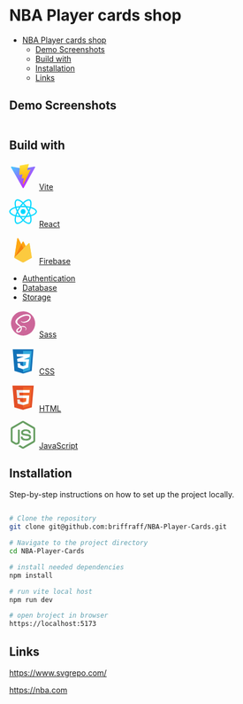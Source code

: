 # NBA Player cards shop

- [NBA Player cards shop](#nba-player-cards-shop)
  - [Demo Screenshots](#demo-screenshots)
  - [Build with](#build-with)
  - [Installation](#installation)
  - [Links](#links)

## Demo Screenshots
![]()

## Build with

<svg width="50px" height="50px" viewBox="0 0 32 32" xmlns="http://www.w3.org/2000/svg" fill="none"><g id="SVGRepo_bgCarrier" stroke-width="0"></g><g id="SVGRepo_tracerCarrier" stroke-linecap="round" stroke-linejoin="round"></g><g id="SVGRepo_iconCarrier"><title>file_type_vite</title><path d="M29.8836 6.146L16.7418 29.6457c-.2714.4851-.9684.488-1.2439.0052L2.0956 6.1482c-.3-.5262.1498-1.1635.746-1.057l13.156 2.3516a.7144.7144 0 00.2537-.0004l12.8808-2.3478c.5942-.1083 1.0463.5241.7515 1.0513z" fill="url(#paint0_linear)"></path><path d="M22.2644 2.0069l-9.7253 1.9056a.3571.3571 0 00-.2879.3294l-.5982 10.1038c-.014.238.2045.4227.4367.3691l2.7077-.6248c.2534-.0585.4823.1647.4302.4194l-.8044 3.9393c-.0542.265.1947.4918.4536.4132l1.6724-.5082c.2593-.0787.5084.1487.4536.414l-1.2784 6.1877c-.08.387.4348.598.6495.2662L16.5173 25 24.442 9.1848c.1327-.2648-.096-.5667-.387-.5106l-2.787.5379c-.262.0505-.4848-.1934-.4109-.4497l1.8191-6.306c.074-.2568-.1496-.5009-.4118-.4495z" fill="url(#paint1_linear)"></path><defs id="defs50"><linearGradient id="paint0_linear" x1="6.0002" y1="32.9999" x2="235" y2="344" gradientUnits="userSpaceOnUse" gradientTransform="matrix(.07142 0 0 .07142 1.3398 1.8944)"><stop stop-color="#41D1FF" id="stop38"></stop><stop offset="1" stop-color="#BD34FE" id="stop40"></stop></linearGradient><linearGradient id="paint1_linear" x1="194.651" y1="8.8182" x2="236.076" y2="292.989" gradientUnits="userSpaceOnUse" gradientTransform="matrix(.07142 0 0 .07142 1.3398 1.8944)"><stop stop-color="#FFEA83" id="stop43"></stop><stop offset=".0833" stop-color="#FFDD35" id="stop45"></stop><stop offset="1" stop-color="#FFA800" id="stop47"></stop></linearGradient></defs></g></svg>
[Vite](https://vitejs.dev/)


<svg width="50px" height="50px" viewBox="0 0 256.00 256.00" version="1.1" xmlns="http://www.w3.org/2000/svg" xmlns:xlink="http://www.w3.org/1999/xlink" preserveAspectRatio="xMidYMid" fill="#000000" transform="rotate(0)"><g id="SVGRepo_bgCarrier" stroke-width="0"></g><g id="SVGRepo_tracerCarrier" stroke-linecap="round" stroke-linejoin="round" stroke="#CCCCCC" stroke-width="0.512"></g><g id="SVGRepo_iconCarrier"> <g> <path d="M210.483381,73.8236374 C207.827698,72.9095503 205.075867,72.0446761 202.24247,71.2267368 C202.708172,69.3261098 203.135596,67.4500894 203.515631,65.6059664 C209.753843,35.3248922 205.675082,10.9302478 191.747328,2.89849283 C178.392359,-4.80289661 156.551327,3.22703567 134.492936,22.4237776 C132.371761,24.2697233 130.244662,26.2241201 128.118477,28.2723861 C126.701777,26.917204 125.287358,25.6075897 123.876584,24.3549348 C100.758745,3.82852863 77.5866802,-4.82157937 63.6725966,3.23341515 C50.3303869,10.9571328 46.3792156,33.8904224 51.9945178,62.5880206 C52.5367729,65.3599011 53.1706189,68.1905639 53.8873982,71.068617 C50.6078941,71.9995641 47.4418534,72.9920277 44.4125156,74.0478303 C17.3093297,83.497195 0,98.3066828 0,113.667995 C0,129.533287 18.5815786,145.446423 46.8116526,155.095373 C49.0394553,155.856809 51.3511025,156.576778 53.7333796,157.260293 C52.9600965,160.37302 52.2875179,163.423318 51.7229345,166.398431 C46.3687351,194.597975 50.5500231,216.989464 63.8566899,224.664425 C77.6012619,232.590464 100.66852,224.443422 123.130185,204.809231 C124.905501,203.257196 126.687196,201.611293 128.472081,199.886102 C130.785552,202.113904 133.095375,204.222319 135.392897,206.199955 C157.14963,224.922338 178.637969,232.482469 191.932332,224.786092 C205.663234,216.837268 210.125675,192.78347 204.332202,163.5181 C203.88974,161.283006 203.374826,158.99961 202.796573,156.675661 C204.416503,156.196743 206.006814,155.702335 207.557482,155.188332 C236.905331,145.46465 256,129.745175 256,113.667995 C256,98.2510906 238.132466,83.3418093 210.483381,73.8236374 L210.483381,73.8236374 Z M204.118035,144.807565 C202.718197,145.270987 201.281904,145.718918 199.818271,146.153177 C196.578411,135.896354 192.205739,124.989735 186.854729,113.72131 C191.961041,102.721277 196.164656,91.9540963 199.313837,81.7638014 C201.93261,82.5215915 204.474374,83.3208483 206.923636,84.1643056 C230.613348,92.3195488 245.063763,104.377206 245.063763,113.667995 C245.063763,123.564379 229.457753,136.411268 204.118035,144.807565 L204.118035,144.807565 Z M193.603754,165.642007 C196.165567,178.582766 196.531475,190.282717 194.834536,199.429057 C193.309843,207.64764 190.243595,213.12715 186.452366,215.321689 C178.384612,219.991462 161.131788,213.921395 142.525146,197.909832 C140.392124,196.074366 138.243609,194.114502 136.088259,192.040261 C143.301619,184.151133 150.510878,174.979732 157.54698,164.793993 C169.922699,163.695814 181.614905,161.900447 192.218042,159.449363 C192.740247,161.555956 193.204126,163.621993 193.603754,165.642007 L193.603754,165.642007 Z M87.2761866,214.514686 C79.3938934,217.298414 73.1160375,217.378157 69.3211631,215.189998 C61.2461189,210.532528 57.8891498,192.554265 62.4682434,168.438039 C62.9927272,165.676183 63.6170041,162.839142 64.3365173,159.939216 C74.8234575,162.258154 86.4299951,163.926841 98.8353334,164.932519 C105.918826,174.899534 113.336329,184.06091 120.811247,192.08264 C119.178102,193.65928 117.551336,195.16028 115.933685,196.574699 C106.001303,205.256705 96.0479605,211.41654 87.2761866,214.514686 L87.2761866,214.514686 Z M50.3486141,144.746959 C37.8658105,140.48046 27.5570398,134.935332 20.4908634,128.884403 C14.1414664,123.446815 10.9357817,118.048415 10.9357817,113.667995 C10.9357817,104.34622 24.8334611,92.4562517 48.0123604,84.3748281 C50.8247961,83.3942121 53.7689223,82.4701001 56.8242337,81.6020363 C60.0276398,92.0224477 64.229889,102.917218 69.3011135,113.93411 C64.1642716,125.11459 59.9023288,136.182975 56.6674809,146.725506 C54.489347,146.099407 52.3791089,145.440499 50.3486141,144.746959 L50.3486141,144.746959 Z M62.7270678,60.4878073 C57.9160346,35.9004118 61.1112387,17.3525532 69.1516515,12.6982729 C77.7160924,7.74005624 96.6544653,14.8094222 116.614922,32.5329619 C117.890816,33.6657739 119.171723,34.8514442 120.456275,36.0781256 C113.018267,44.0647686 105.66866,53.1573386 98.6480514,63.0655695 C86.6081646,64.1815215 75.0831931,65.9741531 64.4868907,68.3746571 C63.8206914,65.6948233 63.2305903,63.0619242 62.7270678,60.4878073 L62.7270678,60.4878073 Z M173.153901,87.7550367 C170.620796,83.3796304 168.020249,79.1076627 165.369124,74.9523483 C173.537126,75.9849113 181.362914,77.3555864 188.712066,79.0329319 C186.505679,86.1041206 183.755673,93.4974728 180.518546,101.076741 C178.196419,96.6680702 175.740322,92.2229454 173.153901,87.7550367 L173.153901,87.7550367 Z M128.122121,43.8938899 C133.166461,49.3588189 138.218091,55.4603279 143.186789,62.0803968 C138.179814,61.8439007 133.110868,61.720868 128.000001,61.720868 C122.937434,61.720868 117.905854,61.8411667 112.929865,62.0735617 C117.903575,55.515009 122.99895,49.4217021 128.122121,43.8938899 L128.122121,43.8938899 Z M82.8018984,87.830679 C80.2715265,92.2183886 77.8609975,96.6393627 75.5753239,101.068539 C72.3906004,93.5156998 69.6661103,86.0886276 67.440586,78.9171899 C74.7446255,77.2826781 82.5335049,75.9461789 90.6495601,74.9332099 C87.9610684,79.1268011 85.3391054,83.4302106 82.8018984,87.8297677 L82.8018984,87.830679 L82.8018984,87.830679 Z M90.8833221,153.182899 C82.4979621,152.247395 74.5919739,150.979704 67.289757,149.390303 C69.5508242,142.09082 72.3354636,134.505173 75.5876271,126.789657 C77.8792246,131.215644 80.2993228,135.638441 82.8451877,140.03572 L82.8456433,140.03572 C85.4388987,144.515476 88.1255676,148.90364 90.8833221,153.182899 L90.8833221,153.182899 Z M128.424691,184.213105 C123.24137,178.620587 118.071264,172.434323 113.021912,165.780078 C117.923624,165.972373 122.921029,166.0708 128.000001,166.0708 C133.217953,166.0708 138.376211,165.953235 143.45336,165.727219 C138.468257,172.501308 133.434855,178.697141 128.424691,184.213105 L128.424691,184.213105 Z M180.622896,126.396409 C184.044571,134.195313 186.929004,141.741317 189.219234,148.9164 C181.796719,150.609693 173.782736,151.973534 165.339049,152.986959 C167.996555,148.775595 170.619884,144.430263 173.197646,139.960532 C175.805484,135.438399 178.28163,130.90943 180.622896,126.396409 L180.622896,126.396409 Z M163.724586,134.496971 C159.722835,141.435557 155.614455,148.059271 151.443648,154.311611 C143.847063,154.854776 135.998946,155.134562 128.000001,155.134562 C120.033408,155.134562 112.284171,154.887129 104.822013,154.402745 C100.48306,148.068386 96.285368,141.425078 92.3091341,134.556664 L92.3100455,134.556664 C88.3442923,127.706935 84.6943232,120.799333 81.3870228,113.930466 C84.6934118,107.045648 88.3338117,100.130301 92.276781,93.292874 L92.2758697,93.294241 C96.2293193,86.4385872 100.390102,79.8276317 104.688954,73.5329157 C112.302398,72.9573964 120.109505,72.6571055 127.999545,72.6571055 L128.000001,72.6571055 C135.925583,72.6571055 143.742714,72.9596746 151.353879,73.5402067 C155.587114,79.7888993 159.719645,86.3784378 163.688588,93.2350031 C167.702644,100.168578 171.389978,107.037901 174.724618,113.77508 C171.400003,120.627999 167.720871,127.566587 163.724586,134.496971 L163.724586,134.496971 Z M186.284677,12.3729198 C194.857321,17.3165548 198.191049,37.2542268 192.804953,63.3986692 C192.461372,65.0669011 192.074504,66.7661189 191.654369,68.4881206 C181.03346,66.0374921 169.500286,64.2138746 157.425315,63.0810626 C150.391035,53.0639249 143.101577,43.9572289 135.784778,36.073113 C137.751934,34.1806885 139.716356,32.3762092 141.672575,30.673346 C160.572216,14.2257007 178.236518,7.73185406 186.284677,12.3729198 L186.284677,12.3729198 Z M128.000001,90.8080696 C140.624975,90.8080696 150.859926,101.042565 150.859926,113.667995 C150.859926,126.292969 140.624975,136.527922 128.000001,136.527922 C115.375026,136.527922 105.140075,126.292969 105.140075,113.667995 C105.140075,101.042565 115.375026,90.8080696 128.000001,90.8080696 L128.000001,90.8080696 Z" fill="#00D8FF"> </path> </g> </g></svg>
[React](https://react.dev/)

<svg width="50px" height="50px" viewBox="0 0 32.00 32.00" xmlns="http://www.w3.org/2000/svg" fill="#000000" stroke="#000000" stroke-width="0.00032"><g id="SVGRepo_bgCarrier" stroke-width="0"></g><g id="SVGRepo_tracerCarrier" stroke-linecap="round" stroke-linejoin="round"></g><g id="SVGRepo_iconCarrier"><title>file_type_firebase</title><path d="M5.8,24.6l.17-.237L13.99,9.149l.017-.161L10.472,2.348a.656.656,0,0,0-1.227.207Z" style="fill:#ffc24a"></path><path d="M5.9,24.42l.128-.25L13.965,9.114,10.439,2.448a.6.6,0,0,0-1.133.206Z" style="fill:#ffa712"></path><path d="M16.584,14.01l2.632-2.7L16.583,6.289a.678.678,0,0,0-1.195,0L13.981,8.971V9.2Z" style="fill:#f4bd62"></path><path d="M16.537,13.9l2.559-2.62L16.537,6.4a.589.589,0,0,0-1.074-.047L14.049,9.082l-.042.139Z" style="fill:#ffa50e"></path><polygon points="5.802 24.601 5.879 24.523 6.158 24.41 16.418 14.188 16.548 13.834 13.989 8.956 5.802 24.601" style="fill:#f6820c"></polygon><path d="M16.912,29.756,26.2,24.577,23.546,8.246A.635.635,0,0,0,22.471,7.9L5.8,24.6l9.233,5.155a1.927,1.927,0,0,0,1.878,0" style="fill:#fde068"></path><path d="M26.115,24.534,23.483,8.326a.557.557,0,0,0-.967-.353L5.9,24.569l9.131,5.1a1.912,1.912,0,0,0,1.863,0Z" style="fill:#fcca3f"></path><path d="M16.912,29.6a1.927,1.927,0,0,1-1.878,0L5.876,24.522,5.8,24.6l9.233,5.155a1.927,1.927,0,0,0,1.878,0L26.2,24.577l-.023-.14Z" style="fill:#eeab37"></path></g></svg>
[Firebase](https://firebase.google.com/)
- [Authentication](https://firebase.google.com/products/auth)
- [Database](https://firebase.google.com/products/firestore)
- [Storage](https://firebase.google.com/products/storage)


<svg width="50px" height="50px" viewBox="0 0 32 32" xmlns="http://www.w3.org/2000/svg" fill="#000000"><g id="SVGRepo_bgCarrier" stroke-width="0"></g><g id="SVGRepo_tracerCarrier" stroke-linecap="round" stroke-linejoin="round"></g><g id="SVGRepo_iconCarrier"><title>file_type_scss2</title><path d="M16,2A14,14,0,1,1,2,16,14,14,0,0,1,16,2Z" style="fill:#c69;fill-rule:evenodd"></path><path d="M24.782,7.992c-.634-2.486-4.757-3.3-8.659-1.918A19.605,19.605,0,0,0,9.479,9.885c-2.149,2.01-2.492,3.76-2.351,4.491.5,2.58,4.033,4.266,5.486,5.517V19.9c-.428.211-3.564,1.8-4.3,3.42-.774,1.712.123,2.94.718,3.105A4.4,4.4,0,0,0,13.78,24.5a4.824,4.824,0,0,0,.472-4.288,5.639,5.639,0,0,1,2.143-.123c2.456.287,2.938,1.82,2.846,2.462a1.62,1.62,0,0,1-.779,1.1c-.172.107-.225.143-.21.223.021.115.1.111.247.086a1.915,1.915,0,0,0,1.336-1.707c.059-1.5-1.382-3.186-3.934-3.143a6.736,6.736,0,0,0-2.189.3c-.035-.04-.071-.08-.108-.12-1.578-1.683-4.494-2.874-4.371-5.137.045-.823.331-2.989,5.6-5.617,4.32-2.153,7.778-1.56,8.376-.247.854,1.876-1.848,5.361-6.334,5.864a3.37,3.37,0,0,1-2.833-.718c-.236-.26-.271-.271-.359-.223-.143.079-.052.309,0,.445a2.659,2.659,0,0,0,1.621,1.274,8.592,8.592,0,0,0,5.258-.52C23.283,13.362,25.405,10.437,24.782,7.992ZM13.218,20.663a3.584,3.584,0,0,1-.029,2.092q-.035.106-.077.21t-.091.2a3.911,3.911,0,0,1-.647.943c-.813.887-1.95,1.223-2.437.94-.526-.305-.263-1.556.68-2.553a9.478,9.478,0,0,1,2.474-1.762l0,0Z" style="fill:#fff"></path></g></svg>
[Sass](https://sass-lang.com/)

<svg width="50px" height="50px" viewBox="0 0 32 32" fill="none" xmlns="http://www.w3.org/2000/svg"><g id="SVGRepo_bgCarrier" stroke-width="0"></g><g id="SVGRepo_tracerCarrier" stroke-linecap="round" stroke-linejoin="round"></g><g id="SVGRepo_iconCarrier"> <path d="M6 28L4 3H28L26 28L16 31L6 28Z" fill="#1172B8"></path> <path d="M26 5H16V29.5L24 27L26 5Z" fill="#33AADD"></path> <path d="M19.5 17.5H9.5L9 14L17 11.5H9L8.5 8.5H24L23.5 12L17 14.5H23L22 24L16 26L10 24L9.5 19H12.5L13 21.5L16 22.5L19 21.5L19.5 17.5Z" fill="white"></path> </g></svg>
[CSS](https://bg.wikipedia.org/wiki/CSS)

<svg width="50px" height="50px" viewBox="0 0 32 32" xmlns="http://www.w3.org/2000/svg" fill="#000000"><g id="SVGRepo_bgCarrier" stroke-width="0"></g><g id="SVGRepo_tracerCarrier" stroke-linecap="round" stroke-linejoin="round"></g><g id="SVGRepo_iconCarrier"><title>file_type_html</title><polygon points="5.902 27.201 3.655 2 28.345 2 26.095 27.197 15.985 30 5.902 27.201" style="fill:#e44f26"></polygon><polygon points="16 27.858 24.17 25.593 26.092 4.061 16 4.061 16 27.858" style="fill:#f1662a"></polygon><polygon points="16 13.407 11.91 13.407 11.628 10.242 16 10.242 16 7.151 15.989 7.151 8.25 7.151 8.324 7.981 9.083 16.498 16 16.498 16 13.407" style="fill:#ebebeb"></polygon><polygon points="16 21.434 15.986 21.438 12.544 20.509 12.324 18.044 10.651 18.044 9.221 18.044 9.654 22.896 15.986 24.654 16 24.65 16 21.434" style="fill:#ebebeb"></polygon><polygon points="15.989 13.407 15.989 16.498 19.795 16.498 19.437 20.507 15.989 21.437 15.989 24.653 22.326 22.896 22.372 22.374 23.098 14.237 23.174 13.407 22.341 13.407 15.989 13.407" style="fill:#fff"></polygon><polygon points="15.989 7.151 15.989 9.071 15.989 10.235 15.989 10.242 23.445 10.242 23.445 10.242 23.455 10.242 23.517 9.548 23.658 7.981 23.732 7.151 15.989 7.151" style="fill:#fff"></polygon></g></svg>
[HTML](https://bg.wikipedia.org/wiki/HTML)

<svg width="50px" height="50px" viewBox="0 0 24 24" xmlns="http://www.w3.org/2000/svg" fill="#000000"><g id="SVGRepo_bgCarrier" stroke-width="0"></g><g id="SVGRepo_tracerCarrier" stroke-linecap="round" stroke-linejoin="round"></g><g id="SVGRepo_iconCarrier"> <path fill="#689F63" d="M11.8988601,24 C11.5774615,24 11.2582643,23.9156879 10.9764902,23.7534477 L8.04053599,22.0152536 C7.60202502,21.7700221 7.81599724,21.6832885 7.96062661,21.6333176 C8.54530789,21.4285911 8.66396121,21.3823625 9.28804684,21.0279435 C9.35364738,20.9905204 9.43950043,21.0037286 9.50664192,21.043353 L11.7621556,22.3817801 C11.843606,22.4258073 11.9591774,22.4258073 12.034684,22.3817801 L20.8291183,17.3054433 C20.9105686,17.2592148 20.9634012,17.1645563 20.9634012,17.0676964 L20.9634012,6.91942563 C20.9634012,6.81816306 20.9105686,6.72790729 20.8273572,6.677276 L12.0364451,1.60534197 C11.9549948,1.55691204 11.8471281,1.55691204 11.7656778,1.60534197 L2.97652685,6.677276 C2.89133421,6.72570593 2.83718075,6.82036442 2.83718075,6.91722427 L2.83718075,17.0654951 C2.83718075,17.1623549 2.89001339,17.254812 2.97366508,17.3010406 L5.3819532,18.6923003 C6.6895612,19.3461043 7.48865497,18.5756282 7.48865497,17.8007494 L7.48865497,7.78456021 C7.48865497,7.64147179 7.60092434,7.53140378 7.74401276,7.53140378 L8.85790105,7.53140378 C8.99658675,7.53140378 9.11105748,7.64147179 9.11105748,7.78456021 L9.11105748,17.8051521 C9.11105748,19.5486294 8.16006985,20.5502483 6.50684829,20.5502483 C5.99833407,20.5502483 5.59768651,20.5502483 4.4793955,19.9999083 L2.17236995,18.6702867 C1.60221764,18.3400826 1.25,17.7237018 1.25,17.0654951 L1.25,6.91722427 C1.25,6.25681619 1.60221764,5.64043532 2.17236995,5.314634 L10.9756096,0.236095888 C11.5325538,-0.0786986292 12.2722108,-0.0786986292 12.8247522,0.236095888 L21.6169851,5.31683536 C22.184936,5.64483804 22.539355,6.25901755 22.539355,6.91942563 L22.539355,17.0676964 C22.539355,17.7259031 22.184936,18.3400826 21.6169851,18.6702867 L12.8247522,23.7488248 C12.5429781,23.9117255 12.2237809,23.9953771 11.8979796,23.9953771 L11.8988601,24 Z M14.6153387,17.007159 C10.7673609,17.007159 9.9605624,15.2407875 9.9605624,13.7592721 C9.9605624,13.618385 10.0741526,13.5061157 10.2152598,13.5061157 L11.3511617,13.5061157 C11.4766392,13.5061157 11.5823045,13.5974721 11.6021167,13.7214087 C11.7738228,14.8788839 12.2845384,15.4626847 14.6113762,15.4626847 C16.4649216,15.4626847 17.2530085,15.0439859 17.2530085,14.0610786 C17.2530085,13.495329 17.0284698,13.0748692 14.1490906,12.7930951 C11.7408024,12.5553482 10.2526829,12.0248203 10.2526829,10.0986301 C10.2526829,8.32433374 11.7496079,7.26768082 14.2569572,7.26768082 C17.072497,7.26768082 18.4681594,8.24508478 18.6442682,10.3451825 C18.6508723,10.4178273 18.624456,10.4882709 18.576026,10.5411035 C18.5275961,10.5917348 18.4593539,10.6225539 18.3889104,10.6225539 L17.2464044,10.6225539 C17.127531,10.6225539 17.0240671,10.5389022 16.9998521,10.4244314 C16.7246821,9.20707921 16.0598713,8.81743844 14.2525545,8.81743844 C12.2295044,8.81743844 11.9939589,9.52187372 11.9939589,10.0502002 C11.9939589,10.690796 12.2713303,10.8779116 15.001017,11.2389347 C17.7042874,11.5977564 18.9876804,12.1040693 18.9876804,14.0038432 C18.9876804,15.9190266 17.3894929,17.0175054 14.6025708,17.0175054 L14.6153387,17.007159 Z"></path> </g></svg>
[JavaScript](https://bg.wikipedia.org/wiki/JavaScript)

## Installation

Step-by-step instructions on how to set up the project locally.

```bash

# Clone the repository
git clone git@github.com:briffraff/NBA-Player-Cards.git

# Navigate to the project directory
cd NBA-Player-Cards

# install needed dependencies
npm install

# run vite local host
npm run dev

# open broject in browser
https://localhost:5173

```

## Links
https://www.svgrepo.com/

https://nba.com